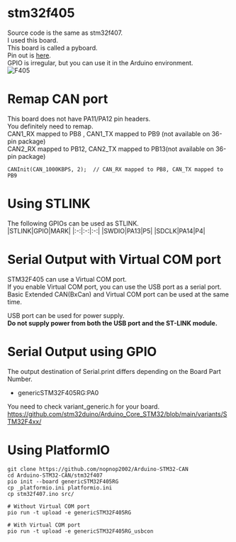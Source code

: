 # stm32f405   
Source code is the same as stm32f407.   
I used this board.   
This board is called a pyboard.   
Pin out is [here](https://www.pianshen.com/article/8473671420/).   
GPIO is irregular, but you can use it in the Arduino environment.   
![F405](https://user-images.githubusercontent.com/6020549/170388891-1d26c489-5fa2-4bf5-81c3-ff4a442368b8.JPG)

# Remap CAN port
This board does not have PA11/PA12 pin headers.   
You definitely need to remap.   
CAN1_RX mapped to PB8 , CAN1_TX mapped to PB9 (not available on 36-pin package)   
CAN2_RX mapped to PB12, CAN2_TX mapped to PB13(not available on 36-pin package)   
```
CANInit(CAN_1000KBPS, 2);  // CAN_RX mapped to PB8, CAN_TX mapped to PB9
```

# Using STLINK   
The following GPIOs can be used as STLINK.   
|STLINK|GPIO|MARK|
|:-:|:-:|:-:|
|SWDIO|PA13|P5|
|SDCLK|PA14|P4|


# Serial Output with Virtual COM port   
STM32F405 can use a Virtual COM port.   
If you enable Virtual COM port, you can use the USB port as a serial port.   
Basic Extended CAN(BxCan) and Virtual COM port can be used at the same time.   

USB port can be used for power supply.   
__Do not supply power from both the USB port and the ST-LINK module.__   

# Serial Output using GPIO   
The output destination of Serial.print differs depending on the Board Part Number.   
- genericSTM32F405RG:PA0   

You need to check variant_generic.h for your board.    
https://github.com/stm32duino/Arduino_Core_STM32/blob/main/variants/STM32F4xx/


# Using PlatformIO   
```
git clone https://github.com/nopnop2002/Arduino-STM32-CAN
cd Arduino-STM32-CAN/stm32f407
pio init --board genericSTM32F405RG
cp _platformio.ini platformio.ini
cp stm32f407.ino src/

# Without Virtual COM port
pio run -t upload -e genericSTM32F405RG

# With Virtual COM port
pio run -t upload -e genericSTM32F405RG_usbcon

```

